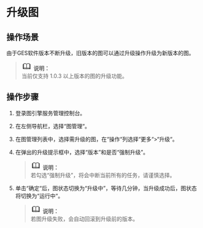 # 升级图<a name="ges_01_0060"></a>

## 操作场景<a name="section92613514355"></a>

由于GES软件版本不断升级，旧版本的图可以通过升级操作升级为新版本的图。

>![](public_sys-resources/icon-note.gif) **说明：**   
>当前仅支持 1.0.3 以上版本的图的升级功能。  

## 操作步骤<a name="section18333121833512"></a>

1.  登录图引擎服务管理控制台。
2.  在左侧导航栏，选择“图管理“。
3.  在图管理列表中，选择需升级的图，在“操作“列选择“更多“\>“升级“。
4.  在弹出的升级提示框中，选择“版本”和是否“强制升级”。

    >![](public_sys-resources/icon-note.gif) **说明：**   
    >若勾选“强制升级”，将会中断当前所有的任务，请谨慎选择。  

5.  单击“确定“后，图状态切换为“升级中”，等待几分钟，当升级成功后，图状态将切换为“运行中“。

    >![](public_sys-resources/icon-note.gif) **说明：**   
    >若图升级失败，会自动回滚到升级前的版本。  


